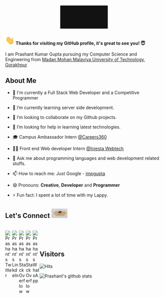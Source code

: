 <p align="center" >
          
<img src="https://github.com/imPGupta/impgupta/blob/master/Assets/Welcome.gif" width="30%" >

</p>

<p>
  
#### <img src="https://github.com/imPGupta/impgupta/blob/master/Assets/Hi.gif" width="30" style="display: inline-block;"> Thanks for visiting my GitHub profile, it's great to see you! 😇
I am Prashant Kumar Gupta pursuing my Computer Science and Engineering from [Madan Mohan Malaviya University of Technology, Gorakhpur](http://mmmut.ac.in)
  
</p>

## About Me


- 🚀 I'm currently a Full Stack Web Developer and a Competitive Programmer

- 🌱 I’m currently learning server side development.

- 👯 I’m looking to collaborate on my Github projects.

- 🤔 I’m looking for help in learning latest technologies.

- 🎓 Campus Ambassador Intern [@Careers360](https://www.careers360.com)

- 👨‍💻 Front end Web developer Intern [@Iniesta Webtech](http://iniestawebtech.com)

- 💬 Ask me about programming languages and web development related stuffs.

- 📫 How to reach me: Just Google - [impgupta](https://www.google.com/search?q=impgupta)

- 😄 Pronouns: **Creative**, **Developer** and **Programmer**

- ⚡ Fun fact: I spent a lot of time with my Lappy.


## Let's Connect <img src="https://github.com/imPGupta/impgupta/blob/master/Assets/let's%20meet.gif" alt="meet" height=30>
<br>

<a href="https://twitter.com/imPGupta_">
  <img align="left" alt="Prashant's Twitter" width="22px" src="https://cdn.jsdelivr.net/npm/simple-icons@v3/icons/twitter.svg" />
</a>

<a href="https://www.linkedin.com/in/impgupta">
  <img align="left" alt="Prashant's LinkdeIn" width="22px" src="https://cdn.jsdelivr.net/npm/simple-icons@v3/icons/linkedin.svg" />
</a>

<a href="https://stackoverflow.com/users/13064168/impgupta/">
  <img align="left" alt="Prashant's StackOverflow" width="22px" src="https://cdn.jsdelivr.net/npm/simple-icons@v3/icons/stackoverflow.svg" />
</a>

<a href="mailto:prashantkgupta17@gmail.com">
  <img align="left" alt="Prashant's StackOverflow" width="22px" src="https://cdn.jsdelivr.net/npm/simple-icons@3.1.0/icons/gmail.svg" />
</a>

<a href="https://wa.me/918917793044?text=Namaste!!!">
  <img align="left" alt="Prashant's WhatsApp" width="22px" src="https://cdn.jsdelivr.net/npm/simple-icons@3.1.0/icons/whatsapp.svg" />
</a>

<br>
<br>

## Visitors 

![Hits](https://hitcounter.pythonanywhere.com/count/tag.svg?url=https%3A%2F%2Fgithub.com%2FimPGupta)


![Prashant's github stats](https://github-readme-stats.vercel.app/api?username=imPGupta&count_private=true&show_icons=true&title_color=fff&icon_color=79ff97&text_color=9f9f9f&bg_color=151515)

